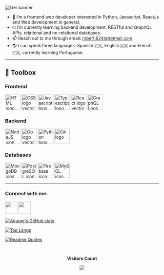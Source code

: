 ![Uer banner](https://user-images.githubusercontent.com/72587880/196091562-1a4c2b9d-37a3-4f58-99ce-0fdcfa2fdb90.png)

- 👀 I’m a frontend web developer interested in Python, Javascript, ReactJs and Web development in general.
- 🤓 I’m currently learning backend development: RESTful and GraphQL APIs, relational and no-relational databases.
- 📫 Reach out to me through email: robert.624@hotmail.com.
- 🌎 I can speak three languages: Spanish 🇪🇸, English 🇬🇧 and French 🇫🇷, currently learning Portuguese.
---

## 🧰 Toolbox

### Frontend

<img width="50" height="50" src="https://cdn.worldvectorlogo.com/logos/html-1.svg" alt="HTML logo vector"> <img width="50" height="50"  src="https://cdn.worldvectorlogo.com/logos/css-3.svg" alt="CSS logo vector"> <img width="50" height="50" src="https://cdn.worldvectorlogo.com/logos/logo-javascript.svg" alt="Javascript logo vector">   <img width="50" height="50" src="https://cdn.worldvectorlogo.com/logos/typescript.svg" alt="Typescript logo vector">  <img class="larger" width="50" height="50" src="https://cdn.worldvectorlogo.com/logos/react-2.svg" alt="React logo vector"> <img width="50" height="50" src="https://cdn.worldvectorlogo.com/logos/graphql-logo-2.svg" alt="GraphQL Logo logo vector"> 

### Backend

<img height="50" width="50" src="https://cdn.worldvectorlogo.com/logos/nodejs-icon.svg" alt="NodeJS icon logo vector"> <img height="50" width="50" src="https://cdn.worldvectorlogo.com/logos/go-8.svg" alt="Go logo vector"> <img width="50" height="50" src="https://cdn.worldvectorlogo.com/logos/python-5.svg" alt="Python logo vector"> <img width="50" height="50" src="https://cdn.worldvectorlogo.com/logos/c--4.svg" alt="C# logo">

### Databases

<img height="50" width="50" src="https://cdn.worldvectorlogo.com/logos/mongodb-icon-1.svg" alt="MongoDB icon logo vector"> <img height="50" width="50" src="https://cdn.worldvectorlogo.com/logos/postgresql.svg" alt="PostgreSQL icon logo vector"> <img height="50" width="50" src="https://cdn.worldvectorlogo.com/logos/firebase-1.svg" alt="Firebase icon logo vector"> <img height="50" width="50" src="https://cdn.worldvectorlogo.com/logos/mysql-logo.svg" alt="MySQL icon logo vector">

---


<h3 align="left">Connect with me:</h3>
<p align="left">
<a href="https://twitter.com/robertdowny" target="blank"><img align="center" src="https://brandeame.es/wp-content/uploads/2017/05/60414c58e954d7236837248225e0216f_new-twitter-logo-vector-eps-twitter-logo-clipart-png_518-518.png" alt="" height="40" width="40" /></a>
<a href="www.linkedin.com/in/roberto-ramirez-aguilar
" target="blank"><img align="center" src="https://cdn-icons-png.flaticon.com/512/174/174857.png" alt="" height="40" width="40" /></a>



[![Anurag's GitHub stats](https://github-readme-stats.vercel.app/api?username=Robertron624)](https://github.com/anuraghazra/github-readme-stats)

[![Top Langs](https://github-readme-stats.vercel.app/api/top-langs/?username=Robertron624)](https://github.com/anuraghazra/github-readme-stats)

[![Readme Quotes](https://quotes-github-readme.vercel.app/api?type=horizontal&theme=dark)](https://github.com/piyushsuthar/github-readme-quotes)


<div align="center">
  <br>
  <p align="center"><b>Visitors Count</b></p>  
  <p align="center"><img align="center" src="https://profile-counter.glitch.me/{jenacarry}/count.svg" /></p> 
  <br>
</div>
<!---
Robertron624/Robertron624 is a ✨ special ✨ repository because its `README.md` (this file) appears on your GitHub profile.
You can click the Preview link to take a look at your changes.
--->
